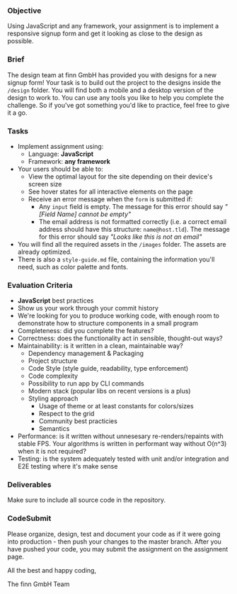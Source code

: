 ### Objective

Using JavaScript and any framework, your assignment is to implement a responsive signup form and get it looking as close to the design as possible.

### Brief

The design team at finn GmbH has provided you with designs for a new signup form! Your task is to build out the project to the designs inside the `/design` folder. You will find both a mobile and a desktop version of the design to work to. You can use any tools you like to help you complete the challenge. So if you've got something you'd like to practice, feel free to give it a go.

### Tasks

-   Implement assignment using:
    -   Language: **JavaScript**
    -   Framework: **any framework**
-   Your users should be able to:
    -   View the optimal layout for the site depending on their device's screen size
    -   See hover states for all interactive elements on the page
    -   Receive an error message when the `form` is submitted if:
        -   Any `input` field is empty. The message for this error should say _"[Field Name] cannot be empty"_
        -   The email address is not formatted correctly (i.e. a correct email address should have this structure: `name@host.tld`). The message for this error should say _"Looks like this is not an email"_
-   You will find all the required assets in the `/images` folder. The assets are already optimized.
-   There is also a `style-guide.md` file, containing the information you'll need, such as color palette and fonts.

### Evaluation Criteria

-   **JavaScript** best practices
-   Show us your work through your commit history
-   We're looking for you to produce working code, with enough room to demonstrate how to structure components in a small program
-   Completeness: did you complete the features?
-   Correctness: does the functionality act in sensible, thought-out ways?
-   Maintainability: is it written in a clean, maintainable way?
    - Dependency management & Packaging
    - Project structure
    - Code Style (style guide, readability, type enforcement)
    - Code complexity
    - Possibility to run app by CLI commands
    - Modern stack (popular libs on recent versions is a plus)
    - Styling approach
        - Usage of theme or at least constants for colors/sizes
        - Respect to the grid
        - Community best practicies
        - Semantics
-   Performance: is it written without unnesesary re-renders/repaints with stable FPS. Your algorithms is written in performant way
without O(n^3) when it is not required?
-   Testing: is the system adequately tested with unit and/or integration and E2E testing where it's make sense

### Deliverables

Make sure to include all source code in the repository. 

### CodeSubmit

Please organize, design, test and document your code as if it were going into production - then push your changes to the master branch. After you have pushed your code, you may submit the assignment on the assignment page.

All the best and happy coding,

The finn GmbH Team